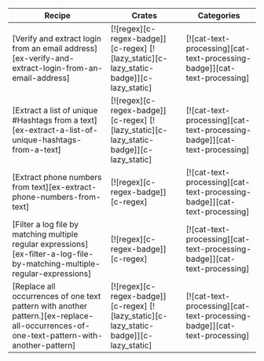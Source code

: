 | Recipe | Crates | Categories |
|--------|--------|------------|
| [Verify and extract login from an email address][ex-verify-and-extract-login-from-an-email-address] | [![regex][c-regex-badge]][c-regex]  [![lazy_static][c-lazy_static-badge]][c-lazy_static] | [![cat-text-processing][cat-text-processing-badge]][cat-text-processing] |
| [Extract a list of unique #Hashtags from a text][ex-extract-a-list-of-unique-hashtags-from-a-text] | [![regex][c-regex-badge]][c-regex]  [![lazy_static][c-lazy_static-badge]][c-lazy_static] | [![cat-text-processing][cat-text-processing-badge]][cat-text-processing] |
| [Extract phone numbers from text][ex-extract-phone-numbers-from-text] | [![regex][c-regex-badge]][c-regex] | [![cat-text-processing][cat-text-processing-badge]][cat-text-processing] |
| [Filter a log file by matching multiple regular expressions][ex-filter-a-log-file-by-matching-multiple-regular-expressions] | [![regex][c-regex-badge]][c-regex] | [![cat-text-processing][cat-text-processing-badge]][cat-text-processing] |
| [Replace all occurrences of one text pattern with another pattern.][ex-replace-all-occurrences-of-one-text-pattern-with-another-pattern] | [![regex][c-regex-badge]][c-regex]  [![lazy_static][c-lazy_static-badge]][c-lazy_static] | [![cat-text-processing][cat-text-processing-badge]][cat-text-processing] |

